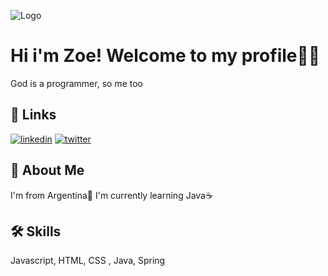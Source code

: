 
![Logo](https://media2.giphy.com/headers/GitHub/w8ZJLtJbmuph.gif)


# Hi i'm Zoe! Welcome to my profile💜💙

God is a programmer, so me too

## 🔗 Links
[![linkedin](https://img.shields.io/badge/linkedin-0A66C2?style=for-the-badge&logo=linkedin&logoColor=white)](
https://www.linkedin.com/in/zoe-guzman-0449b9229/)
[![twitter](https://img.shields.io/badge/twitter-1DA1F2?style=for-the-badge&logo=twitter&logoColor=white)](https://twitter.com/ZoeGuzman00)


## 🚀 About Me
I'm from Argentina📍
I'm currently learning Java☕



## 🛠 Skills
Javascript, HTML, CSS , Java, Spring

